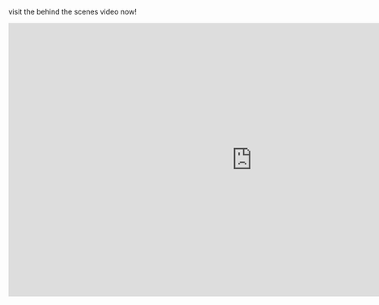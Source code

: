 visit the behind the scenes video now! 
<div class="bp-youtube">
  
<iframe width="962" height="541" src="https://www.youtube.com/embed/gPlCJadZe7Y" frameborder="0" allow="accelerometer; autoplay; clipboard-write; encrypted-media; gyroscope; picture-in-picture" allowfullscreen></iframe>

</div>
